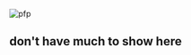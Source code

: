 ![pfp](https://user-images.githubusercontent.com/43718755/140663619-77d5db91-c493-464c-8af6-352751a598e0.jpg)
## don't have much to show here
